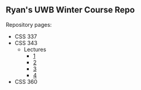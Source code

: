 Ryan's UWB Winter Course Repo
---
Repository pages:

- CSS 337
- CSS 343
  - Lectures
    - [1](https://ryancpeters.github.io/Winter_UWB_2017/343_data-structures_n_algos/lectureNotes/lecture1/)
    - [2](https://ryancpeters.github.io/Winter_UWB_2017/343_data-structures_n_algos/lectureNotes/lecture2/)
    - [3](https://ryancpeters.github.io/Winter_UWB_2017/343_data-structures_n_algos/lectureNotes/lecture3/)
    - [4](https://ryancpeters.github.io/Winter_UWB_2017/343_data-structures_n_algos/lectureNotes/lecture4/)
- CSS 360


